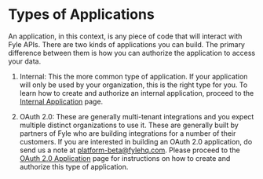 # Types of Applications

An application, in this context, is any piece of code that will interact with Fyle APIs. There are two kinds of applications you can build. The primary difference between them is how you can authorize the application to access your data.

1. Internal: This the more common type of application. If your application will only be used by your organization, this is the right type for you. To learn how to create and authorize an internal application, proceed to the [Internal Application](./internal-applications.md) page.

2. OAuth 2.0: These are generally multi-tenant integrations and you expect multiple distinct organizations to use it. These are generally built by partners of Fyle who are building integrations for a number of their customers. If you are interested in building an OAuth 2.0 application, do send us a note at platform-beta@fylehq.com. Please proceed to the [OAuth 2.0 Application](./oauth2-applications.md) page for instructions on how to create and authorize this type of application.

